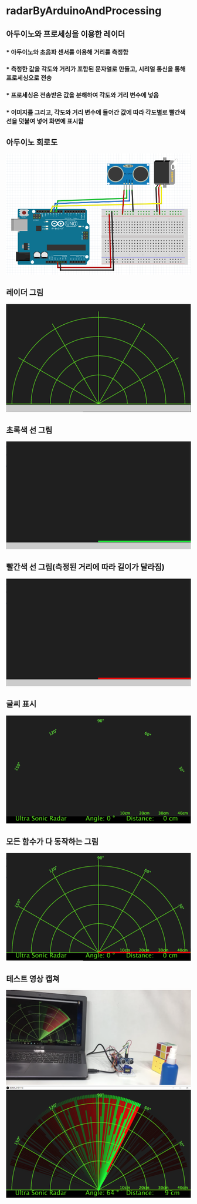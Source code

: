 # radarByArduinoAndProcessing

## 아두이노와 프로세싱을 이용한 레이더  
### * 아두이노와 초음파 센서를 이용해 거리를 측정함  
### * 측정한 값을 각도와 거리가 포함된 문자열로 만들고, 시리얼 통신을 통해 프로세싱으로 전송  
### * 프로세싱은 전송받은 값을 분해하여 각도와 거리 변수에 넣음  
### * 이미지를 그리고, 각도와 거리 변수에 들어간 값에 따라 각도별로 빨간색 선을 덧붙여 넣어 화면에 표시함  

## 아두이노 회로도  
![](https://github.com/mtinet/radarByArduinoAndProcessing/blob/main/image/8.png?raw=true)  

## 레이더 그림  
![](https://github.com/mtinet/radarByArduinoAndProcessing/blob/main/image/1.png?raw=true)  

## 초록색 선 그림  
![](https://github.com/mtinet/radarByArduinoAndProcessing/blob/main/image/2.png?raw=true)  

## 빨간색 선 그림(측정된 거리에 따라 길이가 달라짐)  
![](https://github.com/mtinet/radarByArduinoAndProcessing/blob/main/image/3.png?raw=true)  

## 글씨 표시  
![](https://github.com/mtinet/radarByArduinoAndProcessing/blob/main/image/4.png?raw=true)  

## 모든 함수가 다 동작하는 그림  
![](https://github.com/mtinet/radarByArduinoAndProcessing/blob/main/image/5.png?raw=true)  

## 테스트 영상 캡쳐  
![](https://github.com/mtinet/radarByArduinoAndProcessing/blob/main/image/6.png?raw=true)  
![](https://github.com/mtinet/radarByArduinoAndProcessing/blob/main/image/7.png?raw=true)
